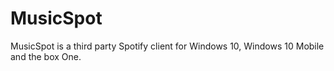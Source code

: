 # MusicSpot

MusicSpot is a third party Spotify client for Windows 10, Windows 10 Mobile and the box One.

